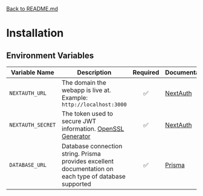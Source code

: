 [Back to README.md](../README.md)

# Installation

## Environment Variables

| Variable Name     | Description                                                                                            |      Required      | Documentation                                                      |
| ----------------- | ------------------------------------------------------------------------------------------------------ | :----------------: | :----------------------------------------------------------------- |
| `NEXTAUTH_URL`    | The domain the webapp is live at. Example: `http://localhost:3000`                                     | :white_check_mark: | [NextAuth](https://next-auth.js.org/configuration/options)         |
| `NEXTAUTH_SECRET` | The token used to secure JWT information. [OpenSSL Generator](https://generate-secret.vercel.app/32)   | :white_check_mark: | [NextAuth](https://next-auth.js.org/configuration/options)         |
| `DATABASE_URL`    | Database connection string. Prisma provides excellent documentation on each type of database supported | :white_check_mark: | [Prisma](https://www.prisma.io/docs/orm/reference/connection-urls) |
